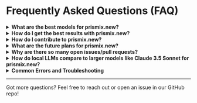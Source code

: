 # Frequently Asked Questions (FAQ)

<details>
<summary><strong>What are the best models for prismix.new?</strong></summary>

For the best experience with prismix.new, we recommend using the following models:

- **Claude 3.5 Sonnet (old)**: Best overall coder, providing excellent results across all use cases
- **Gemini 2.0 Flash**: Exceptional speed while maintaining good performance
- **GPT-4o**: Strong alternative to Claude 3.5 Sonnet with comparable capabilities
- **DeepSeekCoder V2 236b**: Best open source model (available through OpenRouter, DeepSeek API, or self-hosted)
- **Qwen 2.5 Coder 32b**: Best model for self-hosting with reasonable hardware requirements

**Note**: Models with less than 7b parameters typically lack the capability to properly interact with bolt!

</details>

<details>
<summary><strong>How do I get the best results with prismix.new?</strong></summary>

- **Be specific about your stack**:  
  Mention the frameworks or libraries you want to use (e.g., Astro, Tailwind, ShadCN) in your initial prompt. This ensures that prismix.new scaffolds the project according to your preferences.

- **Use the enhance prompt icon**:  
  Before sending your prompt, click the _enhance_ icon to let the AI refine your prompt. You can edit the suggested improvements before submitting.

- **Scaffold the basics first, then add features**:  
  Ensure the foundational structure of your application is in place before introducing advanced functionality. This helps prismix.new establish a solid base to build on.

- **Batch simple instructions**:  
 Combine simple tasks into a single prompt to save time and reduce API credit consumption. For example:  
 _"Change the color scheme, add mobile responsiveness, and restart the dev server."_
</details>

<details>
<summary><strong>How do I contribute to prismix.new?</strong></summary>

Check out our [Contribution Guide](CONTRIBUTING.md) for more details on how to get involved!

</details>

<details>
<summary><strong>What are the future plans for prismix.new?</strong></summary>

Visit our [Roadmap](https://roadmap.sh/r/ottodev-roadmap-2ovzo) for the latest updates.  
New features and improvements are on the way!

</details>

<details>
<summary><strong>Why are there so many open issues/pull requests?</strong></summary>

prismix.new began as a small showcase project on @ColeMedin's YouTube channel to explore editing open-source projects with local LLMs. However, it quickly grew into a massive community effort!

We're forming a team of maintainers to manage demand and streamline issue resolution. The maintainers are rockstars, and we're also exploring partnerships to help the project thrive.

</details>

<details>
<summary><strong>How do local LLMs compare to larger models like Claude 3.5 Sonnet for prismix.new?</strong></summary>

While local LLMs are improving rapidly, larger models like GPT-4o, Claude 3.5 Sonnet, and DeepSeek Coder V2 236b still offer the best results for complex applications. Our ongoing focus is to improve prompts, agents, and the platform to better support smaller local LLMs.

</details>

<details>
<summary><strong>Common Errors and Troubleshooting</strong></summary>

### **"There was an error processing this request"**

This generic error message means something went wrong. Check both:

- The terminal (if you started the app with Docker or `pnpm`).
- The developer console in your browser (press `F12` or right-click > _Inspect_, then go to the _Console_ tab).

### **"x-api-key header missing"**

This error is sometimes resolved by restarting the Docker container.  
If that doesn't work, try switching from Docker to `pnpm` or vice versa. We're actively investigating this issue.

### **Blank preview when running the app**

A blank preview often occurs due to hallucinated bad code or incorrect commands.  
To troubleshoot:

- Check the developer console for errors.
- Remember, previews are core functionality, so the app isn't broken! We're working on making these errors more transparent.

### **"Everything works, but the results are bad"**

Local LLMs like Qwen-2.5-Coder are powerful for small applications but still experimental for larger projects. For better results, consider using larger models like GPT-4o, Claude 3.5 Sonnet, or DeepSeek Coder V2 236b.

### **"Received structured exception #0xc0000005: access violation"**

If you are getting this, you are probably on Windows. The fix is generally to update the [Visual C++ Redistributable](https://learn.microsoft.com/en-us/cpp/windows/latest-supported-vc-redist?view=msvc-170)

### **"Miniflare or Wrangler errors in Windows"**

You will need to make sure you have the latest version of Visual Studio C++ installed (14.40.33816), more information here https://github.com/Mindinu-labs/prismix.new/issues/19.

</details>

---

Got more questions? Feel free to reach out or open an issue in our GitHub repo!
